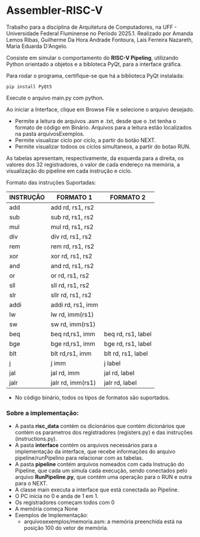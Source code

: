 # Assembler-RISC-V
  Trabalho para a disciplina de Arquitetura de Computadores, na UFF - Universidade Federal Fluminense no Período 2025.1.
  Realizado por Amanda Lemos Ribas, Guilherme Da Hora Andrade Fontoura, Lais Ferreira Nazareth, Maria Eduarda D'Angelo.

Consiste em simular o comportamento do **RISC-V Pipeling**, utilizando Python orientado a objetos e a bibloteca PyQt, para a interface gráfica.

Para rodar o programa, certifique-se que há a biblioteca PyQt instalada:
    
    pip install PyQt5

Execute o arquivo main.py com python.

Ao iniciar a Interface, clique em Browse File e selecione o arquivo desejado. 
* Permite a leitura de arquivos .asm e .txt, desde que o .txt tenha o formato de código em Binário. Arquivos para a leitura estão localizados na pasta arquivosExemplos.
* Permite visualizar ciclo por ciclo, a partir do botão NEXT.
* Permite visualizar todoos os cíclos simultaneos, a partir do botao RUN.

As tabelas apresentam, respectivamente, da esquerda para a direita, os valores dos 32 registradores, o valor de cada endereço na memória, a visualização do pipeline em cada instrução e ciclo.

  Formato das instruções Suportadas: 
  
  |    INSTRUÇÃO    |     FORMATO 1     |     FORMATO 2     |
  |-----------------|-------------------|-------------------|
  |   add           | add rd, rs1, rs2  |                   |
  |   sub           | sub rd, rs1, rs2  |                   |
  |   mul           | mul rd, rs1, rs2  |                   |
  |   div           | div rd, rs1, rs2  |                   | 
  |   rem           | rem rd, rs1, rs2  |                   | 
  |   xor           | xor rd, rs1, rs2  |                   | 
  |   and           | and rd, rs1, rs2  |                   |
  |   or            | or rd, rs1, rs2   |                   |
  |   sll           | sll rd, rs1, rs2  |                   |
  |   slr           | sllr rd, rs1, rs2 |                   |
  |   addi          | addi rd, rs1, imm |                   |
  |   lw            | lw rd, imm(rs1)   |                   |
  |   sw            | sw rd, imm(rs1)   |                   |
  |   beq           | beq rd,rs1, imm   | beq rd, rs1, label|
  |   bge           | bge rd,rs1, imm   | bge rd, rs1, label|
  |   blt           | blt rd,rs1, imm   | blt rd, rs1, label|
  |   j             | j imm             | j label           |
  |   jal           | jal rd, imm       | jal rd, label     |
  |   jalr          | jalr rd, imm(rs1) | jalr rd, label    |
  * No código binário, todos os tipos de formatos são suportados.


### Sobre a implementação:
* A pasta **risc_data** contém os dicionários que contém dicionários que contém os parametros dos registradores (registers.py) e das instruções (instructions.py).
* A pasta **interface** contém os arquivos necessários para a implementação da interface, que recebe informações do arquivo pipeline/runPipelino para relacionar com as tabelas.
* A pasta **pipeline** contém arquivos nomeados com cada Instrução do Pipeline, que cada um simula cada execução, sendo conectados pelo arquivo **RunPipeline.py**, que contém uma operação para o RUN e outra para o NEXT.
* A classe main executa a interface que está conectada ao Pipeline.
* O PC inicia no 0 e anda de 1 em 1.
* Os registradores começam todos com 0
* A memória começa None
* Exemplos de Implementação: 
  - arquivosexemplos/memoria.asm: a memória preenchida está na posição 100 do vetor de memória.
